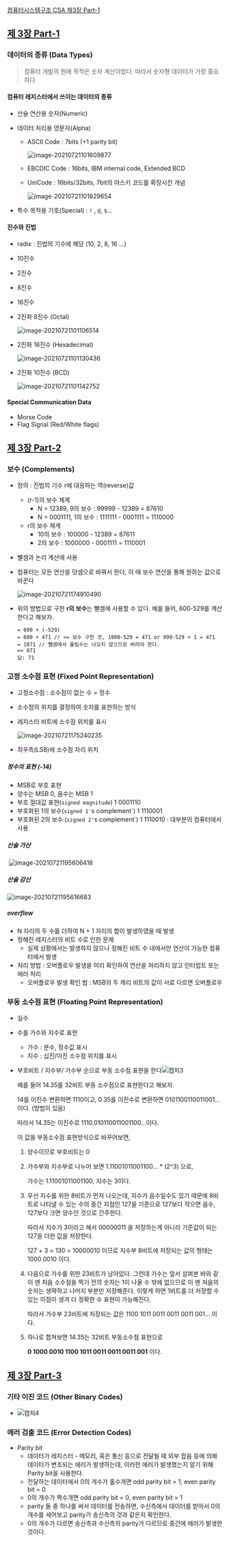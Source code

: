 [컴퓨터시스템구조 CSA 제3장 Part-1](https://youtu.be/zhqTXXhHAQg?list=PLc8fQ-m7b1hD4jqccMlfQpWgDVdalXFbH)

## [제 3장 Part-1](https://youtu.be/zhqTXXhHAQg?list=PLc8fQ-m7b1hD4jqccMlfQpWgDVdalXFbH)

### 데이터의 종류 (Data Types) 

> 컴퓨터 개발의 원래 목적은 숫자 계산이었다. 따라서 숫자형 데이터가 가장 중요하다

#### 컴퓨터 레지스터에서 쓰이는 데이터의 종류

- 산술 연산용 숫자(Numeric)

- 데이터 처리용 영문자(Alpha) 

  - ASCII Code : 7bits (+1 parity bit)

    ![image-20210721101609877](3장-데이터의-표현.assets/image-20210721101609877-1626830172424.png)

  - EBCDIC Code  : 16bits, IBM internal code, Extended BCD 

  - UniCode : 16bits/32bits, 7bit의 아스키 코드를 확장시킨 개념

    ![image-20210721101829654](3장-데이터의-표현.assets/image-20210721101829654.png)

- 특수 목적용 기호(Special) : `!` , `@`, `$`...

#### 진수와 진법

- radix : 진법의 기수에 해당 (10, 2, 8, 16 ...)

- 10진수

- 2진수

- 8진수 

- 16진수

- 2진화 8진수 (Octal)

  ![image-20210721101106514](3장-데이터의-표현.assets/image-20210721101106514-1626829869630.png)

- 2진화 16진수 (Hexadecimal)

  ![image-20210721101130436](3장-데이터의-표현.assets/image-20210721101130436-1626829892225.png)

- 2진화 10진수 (BCD)

  ![image-20210721101142752](3장-데이터의-표현.assets/image-20210721101142752-1626829904537.png)



#### Special Communication Data

- Morse Code
- Flag Signal (Red/White flags)



## [제 3장 Part-2](https://youtu.be/LsJ7KvKW8kY?list=PLc8fQ-m7b1hD4jqccMlfQpWgDVdalXFbH)

### 보수 (Complements)

- 정의 : 진법의 기수 r에 대응하는 역(reverse)값

  - (r-1)의 보수 체계
    - N = 12389, 9의 보수 : 99999 - 12389 = 87610
    - N = 0001111, 1의 보수 : 1111111 - 0001111 = 1110000
  - r의 보수 체계
    - 10의 보수 : 100000 - 12389 = 87611
    - 2의 보수 : 1000000 - 0001111 = 1110001

- 뺄셈과 논리 계산에 사용 

- 컴퓨터는 모든 연산을 덧셈으로 바꿔서 한다, 이 때 보수 연산을 통해 원하는 값으로 바꾼다

  ![image-20210721174910490](3장-데이터의-표현.assets/image-20210721174910490-1626857352080.png)

- 위의 방법으로 구한 **r의 보수**는 뺄셈에 사용할 수 있다. 예를 들어, 600-529를 계산한다고 해보자.

  ```
  = 600 + (-529)
  = 600 + 471 // <= 보수 구한 것, 1000-529 = 471 or 999-529 + 1 = 471
  = 1071 // 뺄셈에서 올림수는 나오지 않으므로 버려야 한다.
  => 071
  답: 71
  ```

  

### 고정 소수점 표현 (Fixed Point Representation)

- 고정소수점 : 소수점이 없는 수 = 정수

- 소수점의 위치를 결정하여 숫자를 표현하는 방식 

- 레지스터 비트에 소수점 위치를 표시

  ![image-20210721175240235](3장-데이터의-표현.assets/image-20210721175240235.png)

- 최우측(LSB)에 소수점 자리 위치

##### 정수의 표현 (-14)

- MSB로 부호 표현
- 양수는 MSB 0, 음수는 MSB 1
- 부호 절대값 표현(`signed magnitude`) 1 0001110
- 부호화된 1의 보수(`signed 1'`s complement`) 1 1110001
- 부호화된 2의 보수 (`signed 2'`s complement`) 1 1110010 : 대부분의 컴퓨터에서 사용

##### 산술 가산

​	![image-20210721195606418](3장-데이터의-표현.assets/image-20210721195606418-1626864967877.png)

##### 산술 감산

![image-20210721195616683](3장-데이터의-표현.assets/image-20210721195616683.png)

##### overflow

- N 자리의 두 수를 더하여 N + 1 자리의 합이 발생하였을 때 발생
- 정해진 레지스터의 비트 수로 인한 문제 
  - 실제 상황에서는 발생하지 않으나 정해진 비트 수 내에서만 연산이 가능한 컴퓨터에서 발생
- 처리 방법 : 오버플로우 발생을 미리 확인하여 연산을 처리하지 않고 인터럽트 또는 에러 처리
  - 오버플로우 발생 확인 법 : MSB의 두 캐리 비트의 값이 서로 다르면 오버플로우



### 부동 소수점 표현 (Floating Point Representation)

- 실수

- 수를 가수와 지수로 표현

  - 가수 : 분수, 정수값 표시
  - 지수 : 십진/이진 소수점 위치를 표시

- 부호비트 / 지수부/ 가수부 순으로 부동 소수점 표현을 한다![캡처3](3장-데이터의-표현(이화정).assets/캡처3.PNG)

  예를 들어 14.35를 32비트 부동 소수점으로 표현한다고 해보자.

  14를 이진수 변환하면 1110이고, 0.35를 이진수로 변환하면 0101100110011001...이다. (방법이 있음)

  따라서 14.35는 이진수로 1110.010110011001100...이다.

  이 값을 부동소수점 표현방식으로 바꾸어보면,

  1. 양수이므로 부호비트는 0

  2. 가수부와 지수부로 나누어 보면 1.11001011001100... * (2^3) 으로, 

     가수는 1.11001011001100, 지수는 3이다.

  3. 우선 지수를 위한 8비트가 먼저 나오는데, 지수가 음수일수도 있기 때문에 8비트로 나타낼 수 있는 수의 중간 지점인 127을 기준으로 127보다 작으면 음수, 127보다 크면 양수인 것으로 간주한다.

     따라서 지수가 3이라고 해서 00000011 을 저장하는게 아니라 기준값이 되는 127을 더한 값을 저장한다.

     127 + 3 = 130 = 10000010 이므로 지수부 8비트에 저장되는 값의 형태는 1000 0010 이다.

  4. 다음으로 가수를 위한 23비트가 남아있다. 그런데 가수는 앞서 살펴본 바와 같이 맨 처음 소수점을 찍기 전의 숫자는 1이 나올 수 밖에 없으므로 이 맨 처음의 숫자는 생략하고 나머지 부분만 저장해준다. 이렇게 하면 1비트를 더 저장할 수 있는 이점이 생겨 더 정확한 수 표현이 가능해진다.

     따라서 가수부 23비트에 저장되는 값은 1100 1011 0011 0011 0011 001... 이다.

  5. 하나로 합쳐보면 14.35는 32비트 부동소수점 표현으로

     **0 1000 0010 1100 1011 0011 0011 0011 001**  이다.

     

## [제 3장 Part-3](https://youtu.be/2mcFeoA3Vuk?list=PLc8fQ-m7b1hD4jqccMlfQpWgDVdalXFbH)

### 기타 이진 코드 (Other Binary Codes)

- ![캡처4](3장-데이터의-표현(이화정).assets/캡처4.PNG)

### 에러 검출 코드 (Error Detection Codes)

- Parity bit
  - 데이터가 레지스터 - 메모리, 혹은 통신 등으로 전달될 때 외부 잡음 등에 의해 데이터가 변조되는 에러가 발생하는데, 이러한 에러가 발생했는지 알기 위해 Parity bit을 사용한다.
  - 전달하는 데이터에서 0의 개수가 홀수개면 odd parity bit = 1, even parity bit = 0
  - 0의 개수가 짝수개면 odd parity bit = 0, even parity bit = 1
  - parity 둘 중 하나를 써서 데이터를 전송하면, 수신측에서 데이터를 받아서 0의 개수를 세어보고 parity가 송신측의 것과 같은지 확인한다.
  - 0의 개수가 다르면 송신측과 수신측의 parity가 다르므로 중간에 에러가 발생한 것이다.